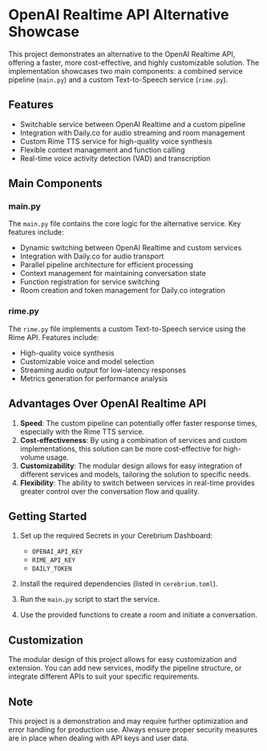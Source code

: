 # OpenAI Realtime API Alternative Showcase

This project demonstrates an alternative to the OpenAI Realtime API, offering a faster, more cost-effective, and highly customizable solution. The implementation showcases two main components: a combined service pipeline (`main.py`) and a custom Text-to-Speech service (`rime.py`).

## Features

- Switchable service between OpenAI Realtime and a custom pipeline
- Integration with Daily.co for audio streaming and room management
- Custom Rime TTS service for high-quality voice synthesis
- Flexible context management and function calling
- Real-time voice activity detection (VAD) and transcription

## Main Components

### main.py

The `main.py` file contains the core logic for the alternative service. Key features include:

- Dynamic switching between OpenAI Realtime and custom services
- Integration with Daily.co for audio transport
- Parallel pipeline architecture for efficient processing
- Context management for maintaining conversation state
- Function registration for service switching
- Room creation and token management for Daily.co integration

### rime.py

The `rime.py` file implements a custom Text-to-Speech service using the Rime API. Features include:

- High-quality voice synthesis
- Customizable voice and model selection
- Streaming audio output for low-latency responses
- Metrics generation for performance analysis

## Advantages Over OpenAI Realtime API

1. **Speed**: The custom pipeline can potentially offer faster response times, especially with the Rime TTS service.
2. **Cost-effectiveness**: By using a combination of services and custom implementations, this solution can be more cost-effective for high-volume usage.
3. **Customizability**: The modular design allows for easy integration of different services and models, tailoring the solution to specific needs.
4. **Flexibility**: The ability to switch between services in real-time provides greater control over the conversation flow and quality.

## Getting Started

1. Set up the required Secrets in your Cerebrium Dashboard:
   - `OPENAI_API_KEY`
   - `RIME_API_KEY`
   - `DAILY_TOKEN`

2. Install the required dependencies (listed in `cerebrium.toml`).

3. Run the `main.py` script to start the service.

4. Use the provided functions to create a room and initiate a conversation.

## Customization

The modular design of this project allows for easy customization and extension. You can add new services, modify the pipeline structure, or integrate different APIs to suit your specific requirements.

## Note

This project is a demonstration and may require further optimization and error handling for production use. Always ensure proper security measures are in place when dealing with API keys and user data.
